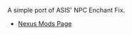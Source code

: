 A simple port of ASIS' NPC Enchant Fix.

- [Nexus Mods Page](https://www.nexusmods.com/skyrimspecialedition/mods/13543)